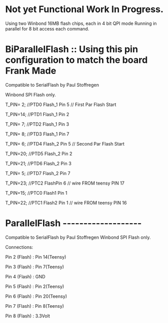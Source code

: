 # Not yet Functional Work In Progress.
Using two Winbond 16MB flash chips, each in 4 bit QPI mode
Running in parallel for 8 bit access each command.


# BiParallelFlash :: Using this pin configuration to match the board Frank Made
Compatible to SerialFlash by Paul Stoffregen

Winbond SPI Flash only.

T_PIN= 2; //PTD0 Flash_1 Pin 5 // First Par Flash Start

T_PIN=14; //PTD1 Flash_1 Pin 2

T_PIN= 7; //PTD2 Flash_1 Pin 3

T_PIN= 8; //PTD3 Flash_1 Pin 7

T_PIN= 6; //PTD4 Flash_2 Pin 5 // Second Par Flash Start

T_PIN=20; //PTD5 Flash_2 Pin 2

T_PIN=21; //PTD6 Flash_2 Pin 3

T_PIN= 5; //PTD7 Flash_2 Pin 7
 

T_PIN=23; //PTC2 FlashPin 6      // wire FROM teensy PIN 17

T_PIN=15; //PTC0 Flash1 Pin 1

T_PIN=22; //PTC1 Flash2 Pin 1    // wire FROM teensy PIN 16


# ParallelFlash -------------------

Compatible to SerialFlash by Paul Stoffregen
Winbond SPI Flash only.

Connections:

Pin 2 (Flash) : Pin 14(Teensy)

Pin 3 (Flash) : Pin 7(Teensy)

Pin 4 (Flash) : GND

Pin 5 (Flash) : Pin 2(Teensy)

Pin 6 (Flash) : Pin 20(Teensy)

Pin 7 (Flash) : Pin 8(Teensy)

Pin 8 (Flash) : 3.3Volt
